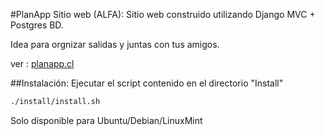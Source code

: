 #PlanApp Sitio web (ALFA):
Sitio web construido utilizando Django MVC + Postgres BD.

Idea para orgnizar salidas y juntas con tus amigos.



ver : [planapp.cl](http://www.panapp.cl)


##Instalación:
Ejecutar el script contenido en el directorio "Install"

```bash
./install/install.sh
```
Solo disponible para Ubuntu/Debian/LinuxMint

